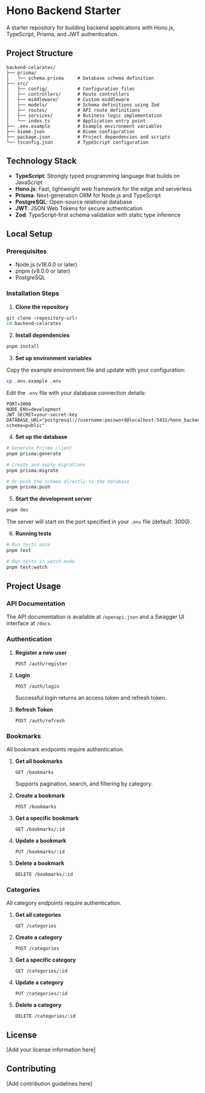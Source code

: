 # Hono Backend Starter

A starter repository for building backend applications with Hono.js, TypeScript, Prisma, and JWT authentication.

## Project Structure

```
backend-celarates/
├── prisma/
│   └── schema.prisma     # Database schema definition
├── src/
│   ├── config/           # Configuration files
│   ├── controllers/      # Route controllers
│   ├── middleware/       # Custom middleware
│   ├── models/           # Schema definitions using Zod
│   ├── routes/           # API route definitions
│   ├── services/         # Business logic implementation
│   └── index.ts          # Application entry point
├── .env.example          # Example environment variables
├── biome.json            # Biome configuration
├── package.json          # Project dependencies and scripts
└── tsconfig.json         # TypeScript configuration
```

## Technology Stack

- **TypeScript**: Strongly typed programming language that builds on JavaScript
- **Hono.js**: Fast, lightweight web framework for the edge and serverless
- **Prisma**: Next-generation ORM for Node.js and TypeScript
- **PostgreSQL**: Open-source relational database
- **JWT**: JSON Web Tokens for secure authentication
- **Zod**: TypeScript-first schema validation with static type inference

## Local Setup

### Prerequisites

- Node.js (v18.0.0 or later)
- pnpm (v8.0.0 or later)
- PostgreSQL

### Installation Steps

1. **Clone the repository**

```bash
git clone <repository-url>
cd backend-celarates
```

2. **Install dependencies**

```bash
pnpm install
```

3. **Set up environment variables**

Copy the example environment file and update with your configuration:

```bash
cp .env.example .env
```

Edit the `.env` file with your database connection details:

```
PORT=3000
NODE_ENV=development
JWT_SECRET=your-secret-key
DATABASE_URL="postgresql://username:password@localhost:5432/hono_backend_db?schema=public"
```

4. **Set up the database**

```bash
# Generate Prisma client
pnpm prisma:generate

# Create and apply migrations
pnpm prisma:migrate

# Or push the schema directly to the database
pnpm prisma:push
```

5. **Start the development server**

```bash
pnpm dev
```

The server will start on the port specified in your `.env` file (default: 3000).

6. **Running tests**

```bash
# Run tests once
pnpm test

# Run tests in watch mode
pnpm test:watch
```

## Project Usage

### API Documentation

The API documentation is available at `/openapi.json` and a Swagger UI interface at `/docs`.

### Authentication

1. **Register a new user**
   ```
   POST /auth/register
   ```

2. **Login**
   ```
   POST /auth/login
   ```
   Successful login returns an access token and refresh token.

3. **Refresh Token**
   ```
   POST /auth/refresh
   ```

### Bookmarks

All bookmark endpoints require authentication.

1. **Get all bookmarks**
   ```
   GET /bookmarks
   ```
   Supports pagination, search, and filtering by category.

2. **Create a bookmark**
   ```
   POST /bookmarks
   ```

3. **Get a specific bookmark**
   ```
   GET /bookmarks/:id
   ```

4. **Update a bookmark**
   ```
   PUT /bookmarks/:id
   ```

5. **Delete a bookmark**
   ```
   DELETE /bookmarks/:id
   ```

### Categories

All category endpoints require authentication.

1. **Get all categories**
   ```
   GET /categories
   ```

2. **Create a category**
   ```
   POST /categories
   ```

3. **Get a specific category**
   ```
   GET /categories/:id
   ```

4. **Update a category**
   ```
   PUT /categories/:id
   ```

5. **Delete a category**
   ```
   DELETE /categories/:id
   ```

## License

[Add your license information here]

## Contributing

[Add contribution guidelines here]
